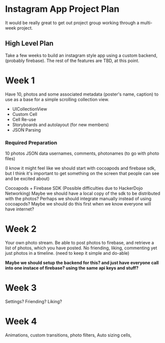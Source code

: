 # Instagram App Project Plan #

It would be really great to get out project group working through a multi-week project.

## High Level Plan ##
Take a few weeks to build an instagram style app using a custom backend, (probably firebase). The rest of the features are TBD, at this point.

# Week 1 #

Have 10, photos and some associated metadata (poster's name, caption) to use as a base for a simple scrolling collection view.
 - UICollectionView
 - Custom Cell
 - Cell Re-use
 - Storyboards and autolayout (for new members)
 - JSON Parsing

### Required Preparation ###
10 photos
JSON data usernames, comments, photonames (to go with photo files)

(I know it might feel like we should start with cocoapods and firebase sdk, but I think it's important to get something on the screen that people can see and be excited about)

Cocoapods + Firebase SDK
(Possible difficulties due to HackerDojo Networking) Maybe we should have a local copy of the sdk to be distributed with the photos? Perhaps we should integrate manually instead of using cocoapods? Maybe we should do this first when we know everyone will have internet?

# Week 2 #

Your own photo stream. Be able to post photos to firebase, and retrieve a list of photos, which you have posted. No friending, liking, commenting yet just photos in a timeline. (need to keep it simple and do-able)

**Maybe we should setup the backend for this? and just have everyone call into one instace of firebase? using the same api keys and stuff?**

# Week 3 #

Settings? Friending? Liking?

# Week 4 #

Animations, custom transitions, photo filters, Auto sizing cells,

